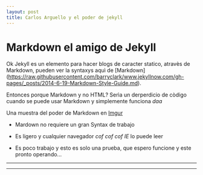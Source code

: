 ```yaml
---
layout: post
title: Carlos Arguello y el poder de jekyll
---
```


# Markdown el amigo de Jekyll

Ok Jekyll es un elemento para hacer blogs de caracter statico, atravès de Markdown, pueden ver la syntaxys aquì de [Markdown] (https://raw.githubusercontent.com/barryclark/www.jekyllnow.com/gh-pages/_posts/2014-6-19-Markdown-Style-Guide.md). 

Entonces porque Markdown y no HTML? Serìa un derperdicio de còdigo cuando se puede usar Markdown y simplemente funciona _daa_

Una muestra del poder de Markdown en [Imgur](http://i.imgur.com/bFqcdwk.png)

* Mardown no requiere un gran Syntax de trabajo
- Es ligero y cualquier navegador _cof cof cof_ _IE_ lo puede leer
+ Es poco trabajo y esto es solo una prueba, que espero funcione y este pronto operando...

----
****
